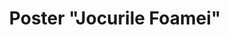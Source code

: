 ---
title: Poster "Jocurile Foamei"
category: Graphic Design
category_slug: f-grad
type: image
image: assets/img/works/jocurile_foamei_obsesia.jpg
---